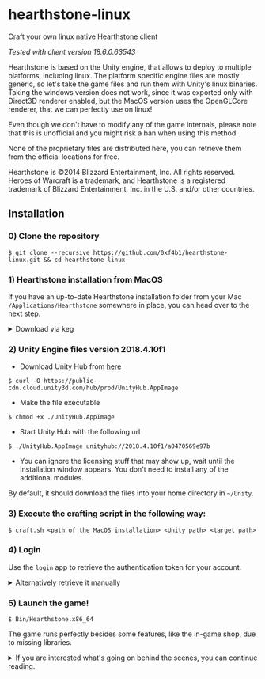 # hearthstone-linux

Craft your own linux native Hearthstone client

*Tested with client version 18.6.0.63543*

Hearthstone is based on the Unity engine, that allows to deploy to multiple platforms, including linux. The platform specific engine files are mostly generic, so let's take the game files and run them with Unity's linux binaries. Taking the windows version does not work, since it was exported only with Direct3D renderer enabled, but the MacOS version uses the OpenGLCore renderer, that we can perfectly use on linux!

Even though we don't have to modify any of the game internals, please note that this is unofficial and you might risk a ban when using this method.

None of the proprietary files are distributed here, you can retrieve them from the official locations for free.

Hearthstone is ©2014 Blizzard Entertainment, Inc. All rights reserved. Heroes of Warcraft is a trademark, and Hearthstone is a registered trademark of Blizzard Entertainment, Inc. in the U.S. and/or other countries.

## Installation

### 0) Clone the repository

`$ git clone --recursive https://github.com/0xf4b1/hearthstone-linux.git && cd hearthstone-linux`

### 1) Hearthstone installation from MacOS

If you have an up-to-date Hearthstone installation folder from your Mac `/Applications/Hearthstone` somewhere in place, you can head over to the next step.

<details>
  <summary>Download via keg</summary>

To download the required game files, [keg](https://github.com/HearthSim/keg) from the HearthSim project can be used. It's an implementation of Blizzard's NGDP protocol and allows to mirror the contents of the CDN. A slightly modified version is linked into this repository, that allows to download only the needed files for the installation. Use the `ngdp` command from `keg/bin/ngdp`.

Initialize the repository

```
$ ngdp init
```

Add the Hearthstone remote

```
$ ngdp remote add hsb
```

Update the metadata

```
$ ngdp fetch hsb --metadata-only
```

List available versions

```
$ ngdp inspect hsb
```

Fetch the game files

```
$ ngdp fetch hsb --tags OSX --tags enUS --tags Production
```

Install the current version

```
$ ngdp install hsb 18.6.0.63543 --tags OSX --tags enUS --tags Production
```
</details>

### 2) Unity Engine files version 2018.4.10f1

* Download Unity Hub from [here](https://public-cdn.cloud.unity3d.com/hub/prod/UnityHub.AppImage)

`$ curl -O https://public-cdn.cloud.unity3d.com/hub/prod/UnityHub.AppImage`

* Make the file executable

`$ chmod +x ./UnityHub.AppImage`

* Start Unity Hub with the following url

`$ ./UnityHub.AppImage unityhub://2018.4.10f1/a0470569e97b`

* You can ignore the licensing stuff that may show up, wait until the installation window appears. You don't need to install any of the additional modules.

By default, it should download the files into your home directory in `~/Unity`.

### 3) Execute the crafting script in the following way:

```
$ craft.sh <path of the MacOS installation> <Unity path> <target path>
```

### 4) Login

Use the `login` app to retrieve the authentication token for your account.

<details>
  <summary>Alternatively retrieve it manually</summary>

Visit the website https://eu.battle.net/login/en/?app=wtcg, enter your account credentials and you will get the authentication token in the browser's address bar via redirection, similarly to this:

```
http://localhost:0/?ST=XX-XXXXXXXXXXXXXXXXXXXXXXXXXXXXXXXX-XXXXXXXXX
```

Store the token:

```
$ mono token.exe XX-XXXXXXXXXXXXXXXXXXXXXXXXXXXXXXXX-XXXXXXXXX
```
</details>

### 5) Launch the game!

```
$ Bin/Hearthstone.x86_64
```

The game runs perfectly besides some features, like the in-game shop, due to missing libraries.

<details>
  <summary>If you are interested what's going on behind the scenes, you can continue reading.</summary>

The `craft.sh` script copies and rearranges the needed files for your linux client and additionally does the following tasks:

A file named `client.config` is used by the client for configuration. It will be added with some predefined values, including the option `Aurora.ClientCheck=false` to be able to run the client without the Launcher.

Since we use the MacOS version, it has some platform specific dependencies we don't have on linux, that prevent the game from launching. The script builds some very simple stubs for the missing libraries, that are `CoreFoundation` and `OSXWindowManagement`.

When starting the game client without the Launcher, the game is stuck on the title screen and does not offer something like a login. This happens even on MacOS with the normal installation. But since it tries to read an existing login token from the MacOS registry, the `CoreFoundation` stub is used to provide our manually requested token.

The game tries to read the authentication token from the registry AES encrypted with some static parameters. Based on that logic, a small token tool will be built that encrypts a provided webtoken and stores it in a file named `token`, where the `CoreFoundation` stub reads it from.
</details>
